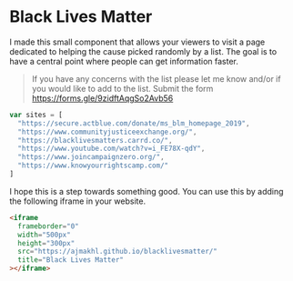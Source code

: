 # Black Lives Matter

I made this small component that allows your viewers to visit a page dedicated to helping the cause picked randomly by a list. The goal is to have a central point where people can get information faster.

> If you have any concerns with the list please let me know and/or if you would like to add to the list. Submit the form https://forms.gle/9zidftAqgSo2Avb56

```js
var sites = [
  "https://secure.actblue.com/donate/ms_blm_homepage_2019",
  "https://www.communityjusticeexchange.org/",
  "https://blacklivesmatters.carrd.co/",
  "https://www.youtube.com/watch?v=i_FE78X-qdY",
  "https://www.joincampaignzero.org/",
  "https://www.knowyourrightscamp.com/"
]
```

I hope this is a step towards something good. You can use this by adding the following iframe in your website.

```html
<iframe
  frameborder="0"
  width="500px"
  height="300px"
  src="https://ajmakhl.github.io/blacklivesmatter/"
  title="Black Lives Matter"
></iframe>
```
